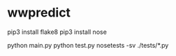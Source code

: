 wwpredict
========

pip3 install flake8
pip3 install nose

python main.py
python test.py
nosetests -sv ./tests/*.py
